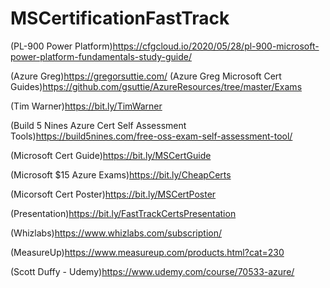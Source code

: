 # MSCertificationFastTrack

(PL-900 Power Platform)https://cfgcloud.io/2020/05/28/pl-900-microsoft-power-platform-fundamentals-study-guide/

(Azure Greg)https://gregorsuttie.com/
(Azure Greg Microsoft Cert Guides)https://github.com/gsuttie/AzureResources/tree/master/Exams

(Tim Warner)https://bit.ly/TimWarner

(Build 5 Nines Azure Cert Self Assessment Tools)https://build5nines.com/free-oss-exam-self-assessment-tool/

(Microsoft Cert Guide)https://bit.ly/MSCertGuide

(Microsoft $15 Azure Exams)https://bit.ly/CheapCerts

(Micorsoft Cert Poster)https://bit.ly/MSCertPoster

(Presentation)https://bit.ly/FastTrackCertsPresentation

(Whizlabs)https://www.whizlabs.com/subscription/

(MeasureUp)https://www.measureup.com/products.html?cat=230

(Scott Duffy - Udemy)https://www.udemy.com/course/70533-azure/
